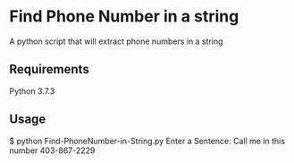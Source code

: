 # Find Phone Number in a string

A python script that will extract phone numbers in a string

## Requirements
Python 3.7.3

## Usage
$ python Find-PhoneNumber-in-String.py
Enter a Sentence: Call me in this number 403-867-2229